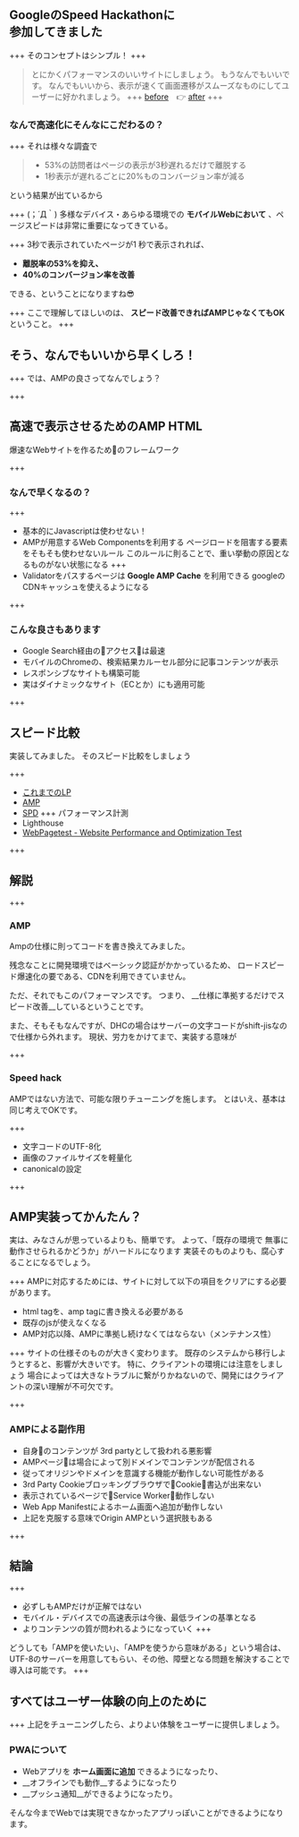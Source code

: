 ## GoogleのSpeed Hackathonに<br>参加してきました
+++
そのコンセプトはシンプル！
+++
> とにかくパフォーマンスのいいサイトにしましょう。
> もうなんでもいいです。
> なんでもいいから、表示が速くて画面遷移がスムーズなものにしてユーザーに好かれましょう。
+++
[before](/assets/images/mario.png)　👉 [after](/assets/images/mario.gif)
+++
### なんで高速化にそんなにこだわるの？
+++
それは様々な調査で
> - 53%の訪問者はページの表示が3秒遅れるだけで離脱する
> - 1秒表示が遅れるごとに20%ものコンバージョン率が減る

 という結果が出ているから

 +++
(；´Д｀)
 多様なデバイス・あらゆる環境での __モバイルWebにおいて__ 、ページスピードは非常に重要になってきている。

+++
3秒で表示されていたページが1 秒で表示されれば、

- __離脱率の53%を抑え、__
- __40%のコンバージョン率を改善__

できる、ということになりますね😎

+++
ここで理解してほしいのは、
__スピード改善できればAMPじゃなくてもOK__
ということ。
+++
## そう、なんでもいいから早くしろ！
+++
では、AMPの良さってなんでしょう？

+++
## 高速で表示させるためのAMP HTML
爆速なWebサイトを作るため􏰀のフレームワーク

+++
### なんで早くなるの？
+++
- 基本的にJavascriptは使わせない！
- AMPが用意するWeb Componentsを利用する
ページロードを阻害する要素をそもそも使わせないルール
このルールに則ることで、重い挙動の原因となるものがない状態になる
+++
- Validatorをパスするページは __Google AMP Cache__ を利用できる
googleのCDNキャッシュを使えるようになる

+++
### こんな良さもあります
- Google Search経由の􏰀アクセス􏰁は最速
- モバイルのChromeの、検索結果カルーセル部分に記事コンテンツが表示
- レスポンシブなサイトも構築可能
- 実はダイナミックなサイト（ECとか）にも適用可能

+++
## スピード比較
実装してみました。
そのスピード比較をしましょう

+++
- [これまでのLP](http://develop.ca-test-dhc.com/shop/ad/sph/idenshi/adv/index_n_basaj.html)
- [AMP](http://develop.ca-test-dhc.com/shop/ad/sph/idenshi/adv/index_amp.html)
- [SPD](http://develop.ca-test-dhc.com/shop/ad/sph/idenshi/adv/index_spd.html)
+++
パフォーマンス計測
- Lighthouse
- [WebPagetest - Website Performance and Optimization Test](https://www.webpagetest.org/)


+++
## 解説
+++
### AMP
Ampの仕様に則ってコードを書き換えてみました。

残念なことに開発環境ではベーシック認証がかかっているため、
ロードスピード爆速化の要である、CDNを利用できていません。

ただ、それでもこのパフォーマンスです。
つまり、 __仕様に準拠するだけでスピード改善__しているということです。

また、そもそもなんですが、DHCの場合はサーバーの文字コードがshift-jisなので仕様から外れます。
現状、労力をかけてまで、実装する意味が

+++
### Speed hack
AMPではない方法で、可能な限りチューニングを施します。
とはいえ、基本は同じ考えでOKです。

+++
- 文字コードのUTF-8化
- 画像のファイルサイズを軽量化
- canonicalの設定


+++
## AMP実装ってかんたん？
実は、みなさんが思っているよりも、簡単です。
よって、「既存の環境で 無事に動作させられるかどうか」がハードルになります
実装そのものよりも、腐心することになるでしょう。

+++
AMPに対応するためには、サイトに対して以下の項目をクリアにする必要があります。
- html tagを、amp tagに書き換える必要がある
- 既存のjsが使えなくなる
- AMP対応以降、AMPに準拠し続けなくてはならない（メンテナンス性）

+++
サイトの仕様そのものが大きく変わります。
既存のシステムから移行しようとすると、影響が大きいです。
特に、クライアントの環境には注意をしましょう
場合によっては大きなトラブルに繋がりかねないので、開発にはクライアントの深い理解が不可欠です。

+++
### AMPによる副作用
- 自身􏰀のコンテンツが 3rd partyとして扱われる悪影響
- AMPページ􏰁は場合によって別ドメインでコンテンツが配信される
- 従ってオリジンやドメインを意識する機能が動作しない可能性がある
- 3rd Party Cookieブロッキングブラウザで􏰁Cookie􏰀書込が出来ない
- 表示されているページで􏰁Service Worker􏰁動作しない
- Web App Manifestによるホーム画面へ追加が動作しない
- 上記を克服する意味でOrigin AMPという選択肢もある

+++
## 結論
+++
- 必ずしもAMPだけが正解ではない
- モバイル・デバイスでの高速表示は今後、最低ラインの基準となる
- よりコンテンツの質が問われるようになっていく
+++

どうしても「AMPを使いたい」、「AMPを使うから意味がある」という場合は、
UTF-8のサーバーを用意してもらい、その他、障壁となる問題を解決することで導入は可能です。
+++
## すべてはユーザー体験の向上のために
+++
上記をチューニングしたら、よりよい体験をユーザーに提供しましょう。

### PWAについて
- Webアプリを __ホーム画面に追加__ できるようになったり、
- __オフラインでも動作__するようになったり
- __プッシュ通知__ができるようになったり。

そんな今までWebでは実現できなかったアプリっぽいことができるようになります。
